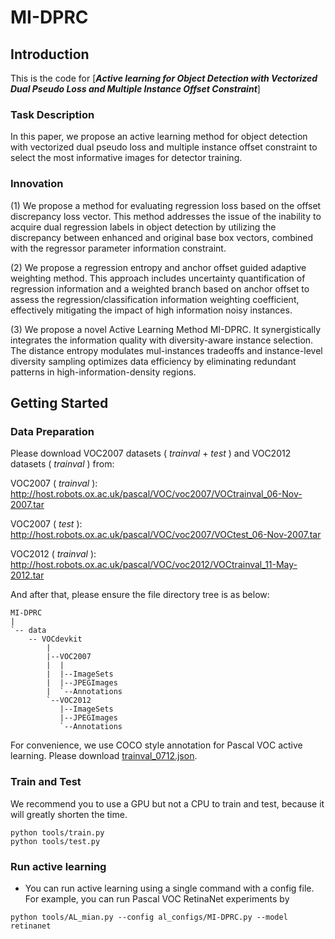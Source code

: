# MI-DPRC


## Introduction
This is the code for [***Active learning for Object Detection with Vectorized Dual Pseudo Loss and Multiple Instance Offset Constraint***]

### Task Description

In this paper, we propose an active learning method for object detection with vectorized dual pseudo loss and multiple instance offset constraint to select the most informative images for detector training.



### Innovation

(1) We propose a method for evaluating regression loss based on the offset discrepancy loss vector. This method addresses the issue of the inability to acquire dual regression labels in object detection by utilizing the discrepancy between enhanced and original base box vectors, combined with the regressor parameter information constraint.


(2) We propose a regression entropy and anchor offset guided adaptive weighting method. This approach includes uncertainty quantification of regression information and a weighted branch based on anchor offset to assess the regression/classification information weighting coefficient, effectively mitigating the impact of high information noisy instances.

(3) We propose a novel Active Learning Method MI-DPRC. It synergistically integrates the information quality with diversity-aware instance selection. The distance entropy modulates mul-instances tradeoffs and instance-level diversity sampling optimizes data efficiency by eliminating redundant patterns in high-information-density regions.

## Getting Started


### Data Preparation

Please download VOC2007 datasets ( *trainval* + *test* ) and VOC2012 datasets ( *trainval* ) from:

VOC2007 ( *trainval* ): http://host.robots.ox.ac.uk/pascal/VOC/voc2007/VOCtrainval_06-Nov-2007.tar

VOC2007 ( *test* ): http://host.robots.ox.ac.uk/pascal/VOC/voc2007/VOCtest_06-Nov-2007.tar

VOC2012 ( *trainval* ): http://host.robots.ox.ac.uk/pascal/VOC/voc2012/VOCtrainval_11-May-2012.tar

And after that, please ensure the file directory tree is as below:

```
MI-DPRC
|
`-- data
    -- VOCdevkit
        |
        |--VOC2007
        |  |
        |  |--ImageSets
        |  |--JPEGImages
        |  `--Annotations
        `--VOC2012
           |--ImageSets
           |--JPEGImages
           `--Annotations
```
For convenience, we use COCO style annotation for Pascal VOC active learning. Please download [trainval_0712.json](https://drive.google.com/file/d/1GIAmjGbg47dZFJjGYf2p-dU1z4V7pACQ/view?usp=sharing).

### Train and Test
We recommend you to use a GPU but not a CPU to train and test, because it will greatly shorten the time.

```shell
python tools/train.py 
python tools/test.py 
```

### Run active learning
- You can run active learning using a single command with a config file. For example, you can run Pascal VOC RetinaNet experiments by
```shell
python tools/AL_mian.py --config al_configs/MI-DPRC.py --model retinanet
```